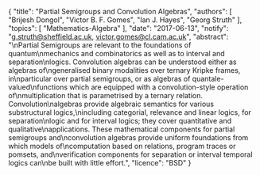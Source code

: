 {
    "title": "Partial Semigroups and Convolution Algebras",
    "authors": [
        "Brijesh Dongol",
        "Victor B. F. Gomes",
        "Ian J. Hayes",
        "Georg Struth"
    ],
    "topics": [
        "Mathematics-Algebra"
    ],
    "date": "2017-06-13",
    "notify": "g.struth@sheffield.ac.uk, victor.gomes@cl.cam.ac.uk",
    "abstract": "\nPartial Semigroups are relevant to the foundations of quantum\nmechanics and combinatorics as well as to interval and separation\nlogics. Convolution algebras can be understood either as algebras of\ngeneralised binary modalities over ternary Kripke frames, in\nparticular over partial semigroups, or as algebras of quantale-valued\nfunctions which are equipped with a convolution-style operation of\nmultiplication that is parametrised by a ternary relation. Convolution\nalgebras provide algebraic semantics for various substructural logics,\nincluding categorial, relevance and linear logics, for separation\nlogic and for interval logics; they cover quantitative and qualitative\napplications. These mathematical components for partial semigroups and\nconvolution algebras provide uniform foundations from which models of\ncomputation based on relations, program traces or pomsets, and\nverification components for separation or interval temporal logics can\nbe built with little effort.",
    "licence": "BSD"
}